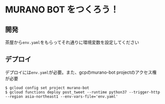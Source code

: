 # MURANO BOT をつくろう！

## 開発
茶屋から`env.yaml`をもらってそれ通りに環境変数を設定してください


## デプロイ
デプロイには`env.yaml`が必要。また、gcpのmurano-bot projectのアクセス権が必要
```
$ gcloud config set project murano-bot
$ gcloud functions deploy post_tweet --runtime python37 --trigger-http --region asia-northeast1 --env-vars-file='env.yaml'
```
